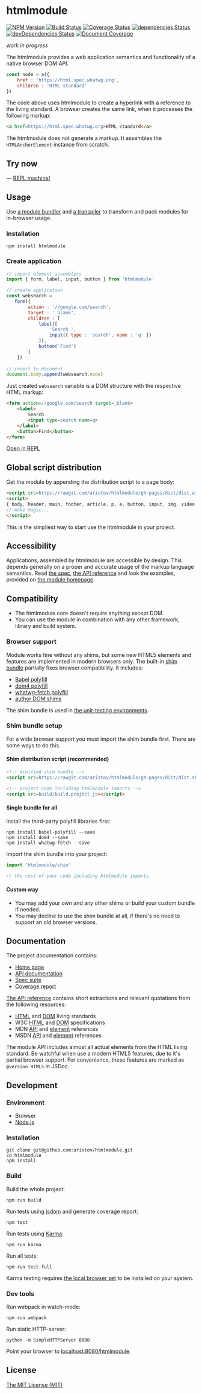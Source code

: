 # htmlmodule

[![NPM Version](https://img.shields.io/npm/v/htmlmodule.svg?maxAge=2592000)](https://www.npmjs.com/package/htmlmodule)
[![Build Status](https://travis-ci.org/aristov/htmlmodule.svg?branch=master)](https://travis-ci.org/aristov/htmlmodule)
[![Coverage Status](https://coveralls.io/repos/github/aristov/htmlmodule/badge.svg?branch=master)](https://coveralls.io/github/aristov/htmlmodule?branch=master)
[![dependencies Status](https://david-dm.org/aristov/htmlmodule/status.svg)](https://david-dm.org/aristov/htmlmodule)
[![devDependencies Status](https://david-dm.org/aristov/htmlmodule/dev-status.svg)](https://david-dm.org/aristov/htmlmodule?type=dev)
[![Document Coverage](https://aristov.github.io/htmlmodule/dist/api/badge.svg)](https://aristov.github.io/htmlmodule/dist/api/)

_work in progress_

The htmlmodule provides a web application semantics and functionality of a native browser DOM API.

```js
const node = a({ 
    href : 'https://html.spec.whatwg.org', 
    children : 'HTML standard' 
})
```

The code above uses htmlmodule to create a hyperlink with a reference to the living standard.
A browser creates the same link, when it processes the following markup:

```html
<a href=https://html.spec.whatwg.org>HTML standard</a>
```

The htmlmodule does not generate a markup. It assembles the `HTMLAnchorElement` instance from scratch.

## Try now

— <a href="https://aristov.github.io/htmlmodule" title="read-eval-print-loop">REPL machine!</a>

## Usage

Use [a module bundler](http://webpack.github.io/) and [a transpiler](http://babeljs.io) to transform and pack modules for in-browser usage.

### Installation

```
npm install htmlmodule
```

### Create application

```js
// import element assemblers
import { form, label, input, button } from 'htmlmodule'

// create application
const websearch = 
   form({
        action : '//google.com/search',
        target : '_blank',
        children : [
            label([
                'Search ',
                input({ type : 'search', name : 'q' })
            ]),
            button('Find')
        ]
    })
    
// insert to document
document.body.append(websearch.node)
```

Just created `websearch` variable is a DOM structure with the respective HTML markup:

```html
<form action=//google.com/search target=_blank>
    <label>
        Search 
        <input type=search name=q>
    </label>
    <button>Find</button>
</form>
```

[Open in REPL](//aristov.github.io/htmlmodule#websearch)

## Global script distribution

Get the module by appending the distribution script to a page body:

```html
<script src=https://rawgit.com/aristov/htmlmodule/gh-pages/dist/dist.window.htmlmodule.min.js></script>
<script>
{ body, header, main, footer, article, p, a, button, input, img, video, canvas, ... } = htmlmodule 
// make magic...
</script> 
```

This is the simpliest way to start use the htmlmodule in your project.

## Accessibility

Applications, assembled by htmlmodule are accessible by design.
This depends generally on a proper and accurate usage of the markup language semantics.
Read [the spec](https://html.spec.whatwg.org),
[the API reference](https://aristov.github.io/htmlmodule/docs/api/identifiers.html)
and look the examples, provided on
[the module homepage](https://aristov.github.io/htmlmodule).

## Compatibility

- The htmlmodule core doesn't require anything except DOM.
- You can use the module in combination with any other framework, library and build system.

### Browser support

Module works fine without any shims, but some new HTML5 elements and features are implemented in modern browsers only.
The built-in [shim bundle](/shim/index.js) partially fixes browser compatibility. It includes:

- [Babel polyfill](http://babeljs.io/docs/usage/polyfill)
- [dom4 polyfill](https://www.npmjs.com/package/dom4)
- [whatwg-fetch polyfill](https://www.npmjs.com/package/whatwg-fetch)
- [author DOM shims](/shim)

The shim bundle is used in [the unit-testing environments](#testing).

### Shim bundle setup

For a wide browser support you must import the shim bundle first.
There are some ways to do this.

#### Shim distribution script (recommended)

```html
<!-- minified shim bundle -->
<script src=https://rawgit.com/aristov/htmlmodule/gh-pages/dist/dist.shim.min.js></script>

<!-- project code including htmlmodule imports -->
<script src=build/build.project.js></script>
```

#### Single bundle for all

Install the third-party polyfill libraries first:

```
npm install babel-polyfill --save
npm install dom4 --save
npm install whatwg-fetch --save
```

Import the shim bundle into your project:

```js
import 'htmlmodule/shim'

// the rest of your code including htmlmodule imports
```

#### Custom way

- You may add your own and any other shims or build your custom bundle if needed.
- You may decline to use the shim bundle at all, if there's no need to support an old browser versions.

## Documentation

The project documentation contains:

- [Home page](https://aristov.github.io/htmlmodule)
- [API documentation](https://aristov.github.io/htmlmodule/dist/api)
- [Spec suite](https://aristov.github.io/htmlmodule/dist/docs/spec.html)
- [Coverage report](https://aristov.github.io/htmlmodule/dist/coverage/chrome/lcov-report/)

[The API reference](https://aristov.github.io/htmlmodule/dist/api/identifiers.html) contains short extractions and relevant quotations from the following resources:

- [HTML](https://html.spec.whatwg.org) and [DOM](https://dom.spec.whatwg.org) living standards
- W3C [HTML](https://www.w3.org/TR/html) and [DOM](https://www.w3.org/TR/dom) specifications
- MDN [API](https://developer.mozilla.org/en-US/docs/Web/API/Document_Object_Model#HTML_element_interfaces) and [element](https://developer.mozilla.org/en-US/docs/Web/HTML/Element) references
- MSDN [API](https://msdn.microsoft.com/en-us/library/hh869680.aspx) and [element](https://msdn.microsoft.com/en-us/library/hh772721.aspx) references

The module API includes almost all actual elements from the HTML living standard.
Be watchful when use a modern HTML5 features, due to it's partial browser support.
For convenience, these features are marked as `@version HTML5` in JSDoc.

## Development

### Environment

- Browser
- [Node.js](https://nodejs.org)

### Installation

```
git clone git@github.com:aristov/htmlmodule.git
cd htmlmodule
npm install
```

### Build

Build the whole project:

```
npm run build
```

Run tests using [jsdom](https://npmjs.com/package/jsdom) and generate coverage report:

```
npm test
```

Run tests using [Karma](http://karma-runner.github.io/1.0/index.html):

```
npm run karma
```

Run all tests:

```
npm run test-full
```

Karma testing requires [the local browser set](https://github.com/aristov/htmlmodule/blob/master/karma.conf.js#L8) to be installed on your system.

### Dev tools

Run webpack in watch-mode:

```
npm run webpack
```

Run static HTTP-server:

```
python -m SimpleHTTPServer 8080
```

Point your browser to [localhost:8080/htmlmodule](http://localhost:8080/htmlmodule).

## License

[The MIT License (MIT)](https://raw.githubusercontent.com/aristov/htmlmodule/master/LICENSE)
